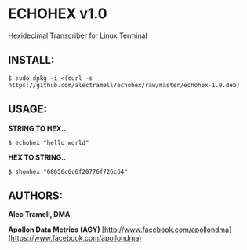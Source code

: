 # ECHOHEX v1.0 #
Hexidecimal Transcriber for Linux Terminal

## INSTALL: ##

	$ sudo dpkg -i <(curl -s https://github.com/alectramell/echohex/raw/master/echohex-1.0.deb)

## USAGE: ##

**STRING TO HEX..**

	$ echohex "hello world"

**HEX TO STRING..**

	$ showhex "68656c6c6f20776f726c64"

## AUTHORS: ##

**Alec Tramell, DMA**
	
**Apollon Data Metrics (AGY)**
[http://www.facebook.com/apollondma](https://www.facebook.com/apollondma)
	
	
